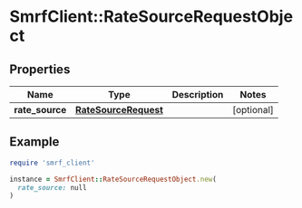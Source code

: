 # SmrfClient::RateSourceRequestObject

## Properties

| Name | Type | Description | Notes |
| ---- | ---- | ----------- | ----- |
| **rate_source** | [**RateSourceRequest**](RateSourceRequest.md) |  | [optional] |

## Example

```ruby
require 'smrf_client'

instance = SmrfClient::RateSourceRequestObject.new(
  rate_source: null
)
```

